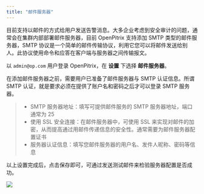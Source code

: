 ```yaml
---
title: "邮件服务器"
---
```


目前支持以邮件的方式给用户发送告警消息。大多企业考虑到安全审计的问题，通常会在集群内部部署邮件服务器，目前 OpenPitrix 支持添加 SMTP 类型的邮件服务器，SMTP 协议是一个简单的邮件传输协议，利用它您可以将邮件发送给别人。此协议使用命令和应答在客户端与服务器之间传输报文。

以 `admin@op.com` 用户登录 OpenPitrix，在 **设置** 下选择 **邮件服务器**。

在添加邮件服务器之前，需要用户已准备了邮件服务器与 SMTP 认证信息。所谓 SMTP 认证，就是要求必须在提供了账户名和密码之后才可以登录 SMTP 服务器。

> - SMTP 服务器地址：填写可提供邮件服务的 SMTP 服务器地址，端口通常为 25
> - 使用 SSL 安全连接：在邮件服务器中，可使用 SSL 来实现对邮件的加密，从而提高通过用邮件传递信息的安全性。通常需要为邮件服务器配置证书
> - 服务器认证信息：填写您邮件服务器的用户名、发件人昵称、密码等信息

以上设置完成后，点击保存即可，可通过发送测试邮件来检验服务器配置是否成功。

![](https://pek3b.qingstor.com/kubesphere-docs/png/20190621180239.png)